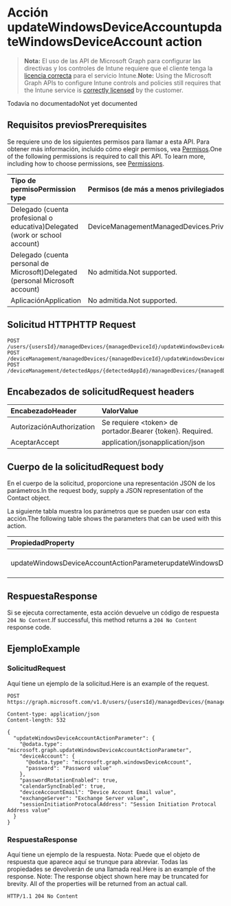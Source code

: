 # <a name="updatewindowsdeviceaccount-action"></a><span data-ttu-id="39129-101">Acción updateWindowsDeviceAccount</span><span class="sxs-lookup"><span data-stu-id="39129-101">updateWindowsDeviceAccount action</span></span>

> <span data-ttu-id="39129-102">**Nota:** El uso de las API de Microsoft Graph para configurar las directivas y los controles de Intune requiere que el cliente tenga la [licencia correcta](https://go.microsoft.com/fwlink/?linkid=839381) para el servicio Intune.</span><span class="sxs-lookup"><span data-stu-id="39129-102">**Note:** Using the Microsoft Graph APIs to configure Intune controls and policies still requires that the Intune service is [correctly licensed](https://go.microsoft.com/fwlink/?linkid=839381) by the customer.</span></span>

<span data-ttu-id="39129-103">Todavía no documentado</span><span class="sxs-lookup"><span data-stu-id="39129-103">Not yet documented</span></span>
## <a name="prerequisites"></a><span data-ttu-id="39129-104">Requisitos previos</span><span class="sxs-lookup"><span data-stu-id="39129-104">Prerequisites</span></span>
<span data-ttu-id="39129-p101">Se requiere uno de los siguientes permisos para llamar a esta API. Para obtener más información, incluido cómo elegir permisos, vea [Permisos](../../../concepts/permissions_reference.md).</span><span class="sxs-lookup"><span data-stu-id="39129-p101">One of the following permissions is required to call this API. To learn more, including how to choose permissions, see [Permissions](../../../concepts/permissions_reference.md).</span></span>

|<span data-ttu-id="39129-107">Tipo de permiso</span><span class="sxs-lookup"><span data-stu-id="39129-107">Permission type</span></span>|<span data-ttu-id="39129-108">Permisos (de más a menos privilegiados)</span><span class="sxs-lookup"><span data-stu-id="39129-108">Permissions (from least to most privileged)</span></span>|
|:---|:---|
|<span data-ttu-id="39129-109">Delegado (cuenta profesional o educativa)</span><span class="sxs-lookup"><span data-stu-id="39129-109">Delegated (work or school account)</span></span>|<span data-ttu-id="39129-110">DeviceManagementManagedDevices.PriviligedOperation.All</span><span class="sxs-lookup"><span data-stu-id="39129-110">DeviceManagementManagedDevices.PriviligedOperation.All</span></span>|
|<span data-ttu-id="39129-111">Delegado (cuenta personal de Microsoft)</span><span class="sxs-lookup"><span data-stu-id="39129-111">Delegated (personal Microsoft account)</span></span>|<span data-ttu-id="39129-112">No admitida.</span><span class="sxs-lookup"><span data-stu-id="39129-112">Not supported.</span></span>|
|<span data-ttu-id="39129-113">Aplicación</span><span class="sxs-lookup"><span data-stu-id="39129-113">Application</span></span>|<span data-ttu-id="39129-114">No admitida.</span><span class="sxs-lookup"><span data-stu-id="39129-114">Not supported.</span></span>|

## <a name="http-request"></a><span data-ttu-id="39129-115">Solicitud HTTP</span><span class="sxs-lookup"><span data-stu-id="39129-115">HTTP Request</span></span>
<!-- {
  "blockType": "ignored"
}
-->
``` http
POST /users/{usersId}/managedDevices/{managedDeviceId}/updateWindowsDeviceAccount
POST /deviceManagement/managedDevices/{managedDeviceId}/updateWindowsDeviceAccount
POST /deviceManagement/detectedApps/{detectedAppId}/managedDevices/{managedDeviceId}/updateWindowsDeviceAccount
```

## <a name="request-headers"></a><span data-ttu-id="39129-116">Encabezados de solicitud</span><span class="sxs-lookup"><span data-stu-id="39129-116">Request headers</span></span>
|<span data-ttu-id="39129-117">Encabezado</span><span class="sxs-lookup"><span data-stu-id="39129-117">Header</span></span>|<span data-ttu-id="39129-118">Valor</span><span class="sxs-lookup"><span data-stu-id="39129-118">Value</span></span>|
|:---|:---|
|<span data-ttu-id="39129-119">Autorización</span><span class="sxs-lookup"><span data-stu-id="39129-119">Authorization</span></span>|<span data-ttu-id="39129-120">Se requiere &lt;token&gt; de portador.</span><span class="sxs-lookup"><span data-stu-id="39129-120">Bearer {token}. Required.</span></span>|
|<span data-ttu-id="39129-121">Aceptar</span><span class="sxs-lookup"><span data-stu-id="39129-121">Accept</span></span>|<span data-ttu-id="39129-122">application/json</span><span class="sxs-lookup"><span data-stu-id="39129-122">application/json</span></span>|

## <a name="request-body"></a><span data-ttu-id="39129-123">Cuerpo de la solicitud</span><span class="sxs-lookup"><span data-stu-id="39129-123">Request body</span></span>
<span data-ttu-id="39129-124">En el cuerpo de la solicitud, proporcione una representación JSON de los parámetros.</span><span class="sxs-lookup"><span data-stu-id="39129-124">In the request body, supply a JSON representation of the Contact object.</span></span>

<span data-ttu-id="39129-125">La siguiente tabla muestra los parámetros que se pueden usar con esta acción.</span><span class="sxs-lookup"><span data-stu-id="39129-125">The following table shows the parameters that can be used with this action.</span></span>

|<span data-ttu-id="39129-126">Propiedad</span><span class="sxs-lookup"><span data-stu-id="39129-126">Property</span></span>|<span data-ttu-id="39129-127">Tipo</span><span class="sxs-lookup"><span data-stu-id="39129-127">Type</span></span>|<span data-ttu-id="39129-128">Descripción</span><span class="sxs-lookup"><span data-stu-id="39129-128">Description</span></span>|
|:---|:---|:---|
|<span data-ttu-id="39129-129">updateWindowsDeviceAccountActionParameter</span><span class="sxs-lookup"><span data-stu-id="39129-129">updateWindowsDeviceAccountActionParameter</span></span>|[<span data-ttu-id="39129-130">updateWindowsDeviceAccountActionParameter</span><span class="sxs-lookup"><span data-stu-id="39129-130">updateWindowsDeviceAccountActionParameter</span></span>](../resources/intune_devices_updatewindowsdeviceaccountactionparameter.md)|<span data-ttu-id="39129-131">Todavía no documentado</span><span class="sxs-lookup"><span data-stu-id="39129-131">Not yet documented</span></span>|



## <a name="response"></a><span data-ttu-id="39129-132">Respuesta</span><span class="sxs-lookup"><span data-stu-id="39129-132">Response</span></span>
<span data-ttu-id="39129-133">Si se ejecuta correctamente, esta acción devuelve un código de respuesta `204 No Content`.</span><span class="sxs-lookup"><span data-stu-id="39129-133">If successful, this method returns a `204 No Content` response code.</span></span>

## <a name="example"></a><span data-ttu-id="39129-134">Ejemplo</span><span class="sxs-lookup"><span data-stu-id="39129-134">Example</span></span>
### <a name="request"></a><span data-ttu-id="39129-135">Solicitud</span><span class="sxs-lookup"><span data-stu-id="39129-135">Request</span></span>
<span data-ttu-id="39129-136">Aquí tiene un ejemplo de la solicitud.</span><span class="sxs-lookup"><span data-stu-id="39129-136">Here is an example of the request.</span></span>
``` http
POST https://graph.microsoft.com/v1.0/users/{usersId}/managedDevices/{managedDeviceId}/updateWindowsDeviceAccount

Content-type: application/json
Content-length: 532

{
  "updateWindowsDeviceAccountActionParameter": {
    "@odata.type": "microsoft.graph.updateWindowsDeviceAccountActionParameter",
    "deviceAccount": {
      "@odata.type": "microsoft.graph.windowsDeviceAccount",
      "password": "Password value"
    },
    "passwordRotationEnabled": true,
    "calendarSyncEnabled": true,
    "deviceAccountEmail": "Device Account Email value",
    "exchangeServer": "Exchange Server value",
    "sessionInitiationProtocalAddress": "Session Initiation Protocal Address value"
  }
}
```

### <a name="response"></a><span data-ttu-id="39129-137">Respuesta</span><span class="sxs-lookup"><span data-stu-id="39129-137">Response</span></span>
<span data-ttu-id="39129-p102">Aquí tiene un ejemplo de la respuesta. Nota: Puede que el objeto de respuesta que aparece aquí se trunque para abreviar. Todas las propiedades se devolverán de una llamada real.</span><span class="sxs-lookup"><span data-stu-id="39129-p102">Here is an example of the response. Note: The response object shown here may be truncated for brevity. All of the properties will be returned from an actual call.</span></span>
``` http
HTTP/1.1 204 No Content
```




